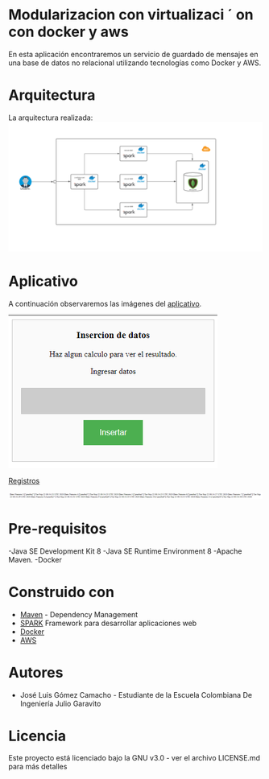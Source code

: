 # Modularizacion con virtualizaci ´ on con docker y aws

En esta aplicación encontraremos un servicio de guardado de mensajes en una base de datos no relacional utilizando tecnologías como Docker y AWS. 
# Arquitectura
La arquitectura realizada:
![](/Img/Arquitectura.png)
# Aplicativo
A continuación observaremos las imágenes del [aplicativo](http://ec2-3-83-244-7.compute-1.amazonaws.com:8080/).

![](/Img/Aplicativo.png)

[Registros](http://ec2-3-83-244-7.compute-1.amazonaws.com:8080/registros)

![](/Img/info.png)

# Pre-requisitos
  -Java SE Development Kit 8
  -Java SE Runtime Environment 8
  -Apache Maven.
  -Docker
  
# Construido con
  - [Maven](https://maven.apache.org/) - Dependency Management
  - [SPARK](http://sparkjava.com/) Framework para desarrollar aplicaciones web
  - [Docker](https://www.docker.com/)
  - [AWS](https://aws.amazon.com/es/free/?all-free-tier.sort-by=item.additionalFields.SortRank&all-free-tier.sort-order=asc&awsf.Free%20Tier%20Categories=categories%23compute&trk=ps_a134p000003yhPDAAY&trkCampaign=acq_paid_search_brand&sc_channel=ps&sc_campaign=acquisition_LATAMO&sc_publisher=google&sc_category=mult&sc_country=LATAMO&sc_geo=LATAM&sc_outcome=Acquisition&sc_detail=amazon%20cloud%20services&sc_content=Cloud%20Compute_e&sc_matchtype=e&sc_segment=453309460936&sc_medium=ACQ-P|PS-GO|Brand|Desktop|SU|AWS|Solution|LATAMO|EN|Text&s_kwcid=AL!4422!3!453309460936!e!!g!!amazon%20cloud%20services&ef_id=Cj0KCQjwnqH7BRDdARIsACTSAduUFCe3wHlxRIYwBw1NAef7CenQVP8EScWwoqDKeQ-XU-uT9fK56uEaArXgEALw_wcB:G:s&s_kwcid=AL!4422!3!453309460936!e!!g!!amazon%20cloud%20services) 
 
# Autores
  - José Luis Gómez Camacho - Estudiante de la Escuela Colombiana De Ingeniería Julio Garavito
# Licencia
Este proyecto está licenciado bajo la GNU v3.0 - ver el archivo LICENSE.md para más detalles
